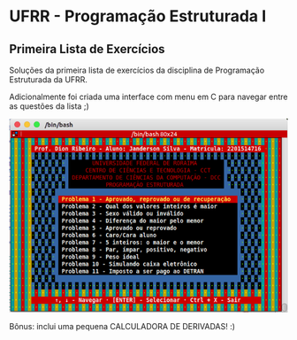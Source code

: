 # UFRR - Programação Estruturada I 
## Primeira Lista de Exercícios

Soluções da primeira lista de exercícios da disciplina de Programação Estruturada da UFRR.

Adicionalmente foi criada uma interface com menu em C para navegar entre as questões da lista ;)

![alt text](https://github.com/engjango/ufrr_lista_de_exercicios_1/blob/main/screenshot.png?raw=true)

Bônus: inclui uma pequena CALCULADORA DE DERIVADAS! :)
